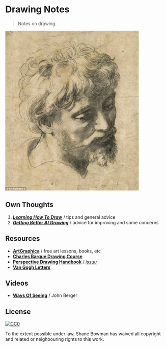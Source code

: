 
# Drawing Notes

> Notes on drawing.

![Head of an Apostle - Raphael Sanzio](img/head-of-an-apostle.jpg)

## Own Thoughts
1. [**_Learning How To Draw_**](1-Learning.md) / tips and general advice
2. [**_Getting Better At Drawing_**](2-Getting-Better.md) / advice for improving and some concerns

## Resources
* [**ArtGraphica**](http://www.artgraphica.net/) / free art lessons, books, etc
* [**Charles Bargue Drawing Course**](https://vk.com/doc174101046_174324478?hash=63520daf6ba1f0959b&dl=76664a0100b40bd8e5)
* [**Perspective Drawing Handbook**](https://issuu.com/beshlaa/docs/perspective_drawing_handbook) / [*issuu*](https://issuu.com/)
* [**Van Gogh Letters**](http://www.webexhibits.org/vangogh/)

## Videos
* [**Ways Of Seeing**](https://www.youtube.com/watch?v=0pDE4VX_9Kk) / John Berger

## License

[![CC0](http://i.creativecommons.org/p/zero/1.0/88x31.png)](http://creativecommons.org/publicdomain/zero/1.0/)

To the extent possible under law, Shane Bowman has waived all copyright and related or neighbouring rights to this work.

